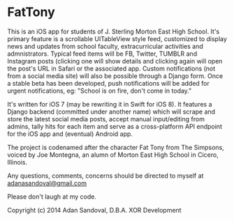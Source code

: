 FatTony
=======
  
This is an iOS app for students of J. Sterling Morton East High School. It's primary feature is a scrollable UITableView style feed, customized to display news and updates from school faculty, extracurricular activities and admnistrators. Typical feed items will be FB, Twitter, TUMBLR and Instagram posts (clicking one will show details and clicking again will open the post's URL in Safari or the associated app. Custom notifications (not from a social media site) will also be possible through a Django form. Once a stable beta has been developed, push notifications will be added for urgent notifications, eg: "School is on fire, don't come in today."

It's written for iOS 7 (may be rewriting it in Swift for iOS 8). It features a Django backend (committed under another name) which will scrape and store the latest social media posts, accept manual input/editing from admins, tally hits for each item and serve as a cross-platform API endpoint for the iOS app and (eventual) Android app.

The project is codenamed after the character Fat Tony from The Simpsons,  voiced by Joe Montegna, an alumn of Morton East High School in Cicero, Illinois.

Any questions, comments, concerns should be directed to myself at adanasandoval@gmail.com

Please don't laugh at my code.

Copyright (c) 2014 Adan Sandoval, D.B.A. XOR Development
